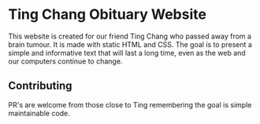 # Ting Chang Obituary Website

This website is created for our friend Ting Chang who passed away from a brain tumour. It is made with static HTML and CSS. The goal is to present a simple and informative text that will last a long time, even as the web and our computers continue to change.

## Contributing

PR's are welcome from those close to Ting remembering the goal is simple maintainable code.
